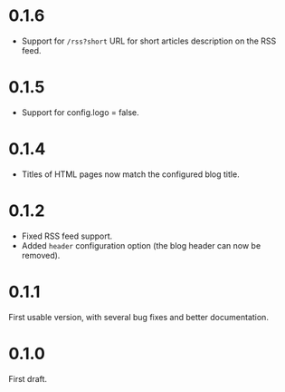 # 0.1.6

- Support for `/rss?short` URL for short articles description on the RSS feed.

# 0.1.5

- Support for config.logo = false.

# 0.1.4

- Titles of HTML pages now match the configured blog title.

# 0.1.2

- Fixed RSS feed support.
- Added `header` configuration option (the blog header can now be removed).

# 0.1.1

First usable version, with several bug fixes and better documentation.

# 0.1.0 

First draft.
